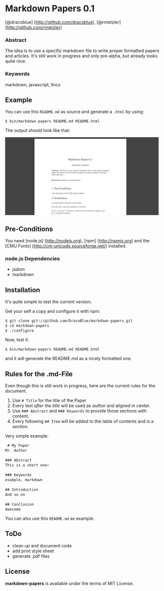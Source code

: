 # Markdown Papers 0.1

[@dracoblue] (http://github.com/dracoblue), [@rmetzler] (http://github.com/rmetzler)

### Abstract

The idea is to use a specific markdown file to write proper formatted papers and articles. It's still work in progress and only pre-alpha, but already looks quite nice.

### Keywords

markdown, javascript, llncs

## Example

You can use this `README.md` as source and generate a `.html` by using:

    $ bin/markdown-papers README.md README.html

The output should look like that:

![Example Output](https://github.com/DracoBlue/markdown-papers/raw/master/example.png)

## Pre-Conditions

You need [node.js] (http://nodejs.org),  [npm] (http://npmjs.org) and the [CMU Fonts] (http://cm-unicode.sourceforge.net/) installed.

### node.js Dependencies

* jsdom
* markdown

## Installation

It's quite simple to test the current version.

Get your self a copy and configure it with npm:

    $ git clone git://github.com/DracoBlue/markdown-papers.git
    $ cd markdown-papers
    $ ./configure

Now, test it:

    $ bin/markdown-papers README.md README.html

and it will generate the README.md as a nicely formatted one.

## Rules for the .md-File

Even though this is still work in progress, here are the current  rules for the document.

1. Use `# Title` for the title of the Paper
2. Every text *after the title* will be used as *author* and aligned in center.
3. Use `### Abstract` and `### Keywords` to provide those sections with content.
4. Every following `## Item` will be added to the table of contents and is a *section*.

Very simple example:

	 # My Paper
    Mr. Author
    
    ### Abstract
    This is a short one!
    
    ### Keywords
    example, markdown
    
    ## Introduction
    And so on
    
    ## Conclusion
    Awesome 

You can also use this `README.md` as example.

## ToDo

* clean up and document code
* add print style sheet
* generate .pdf files

## License

**markdown-papers** is available under the terms of MIT License.
